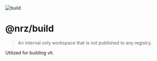 ![build](https://github.com/user-attachments/assets/4ceaa394-8707-4bb3-935a-b29cd2c397ee)

# @nrz/build

> An internal only workspace that is not published to any registry.

Utilized for building vlt.
